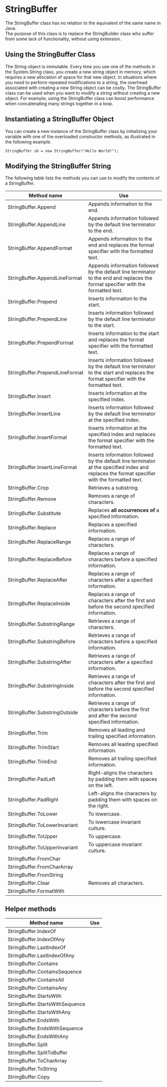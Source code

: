 # **StringBuffer** #

The StringBuffer class has no relation to the equivalent of the same name in Java.  
The purpose of this class is to replace the StringBuilder class who suffer from some lack of functionality, without using extension.


## Using the StringBuffer Class ##

The String object is immutable. Every time you use one of the methods in the System.String class, you create a new string object in memory, which requires a new allocation of space for that new object.
In situations where you need to perform repeated modifications to a string, the overhead associated with creating a new String object can be costly. The StringBuffer class can be used when you want to modify a string without creating a new object. For example, using the StringBuffer class can boost performance when concatenating many strings together in a loop.


## Instantiating a StringBuffer Object ##

You can create a new instance of the StringBuffer class by initializing your variable with one of the overloaded constructor methods, as illustrated in the following example.

    
    StringBuffer sb = new StringBuffer("Hello World!");
    


## Modifying the StringBuffer String ##

The following table lists the methods you can use to modify the contents of a StringBuffer.

| Method name                     | Use                                                                                                                                         |
|---------------------------------|---------------------------------------------------------------------------------------------------------------------------------------------|
| StringBuffer.Append             | Appends information to the end. |
| StringBuffer.AppendLine         | Appends information followed by the default line terminator to the end. |
| StringBuffer.AppendFormat       | Appends information to the end and replaces the format specifier with the formatted text. |
| StringBuffer.AppendLineFormat   | Appends information followed by the default line terminator to the end and replaces the format specifier with the formatted text. |
| StringBuffer.Prepend            | Inserts information to the start. |
| StringBuffer.PrependLine        | Inserts information followed by the default line terminator to the start. |
| StringBuffer.PrependFormat      | Inserts information to the start and replaces the format specifier with the formatted text. |
| StringBuffer.PrependLineFormat  | Inserts information followed by the default line terminator to the start and replaces the format specifier with the formatted text. |
| StringBuffer.Insert             | Inserts information at the specified index. |
| StringBuffer.InsertLine         | Inserts information followed by the default line terminator at the specified index. |
| StringBuffer.InsertFormat       | Inserts information at the specified index and replaces the format specifier with the formatted text. |
| StringBuffer.InsertLineFormat   | Inserts information followed by the default line terminator at the specified index and replaces the format specifier with the formatted text. |
| StringBuffer.Crop               | Retrieves a substring. |
| StringBuffer.Remove             | Removes a range of characters. |
| StringBuffer.Substitute         | Replaces **all occurrences of** a specified information. |
| StringBuffer.Replace            | Replaces a specified information. |
| StringBuffer.ReplaceRange       | Replaces a range of characters. |
| StringBuffer.ReplaceBefore      | Replaces a range of characters before a specified information. |
| StringBuffer.ReplaceAfter       | Replaces a range of characters after a specified information. |
| StringBuffer.ReplaceInside      | Replaces a range of characters after the first and before the second specified information. |
| StringBuffer.SubstringRange     | Retrieves a range of characters. |
| StringBuffer.SubstringBefore    | Retrieves a range of characters before a specified information. |
| StringBuffer.SubstringAfter     | Retrieves a range of characters after a specified information. |
| StringBuffer.SubstringInside    | Retrieves a range of characters after the first and before the second specified information. |
| StringBuffer.SubstringOutside   | Retrieves a range of characters before the first and after the second specified information. |
| StringBuffer.Trim               | Removes all leading and trailing specified information. |
| StringBuffer.TrimStart          | Removes all leading specified information. |
| StringBuffer.TrimEnd            | Removes all trailing specified information. |
| StringBuffer.PadLeft            | Right-aligns the characters by padding them with spaces on the left. |
| StringBuffer.PadRight           | Left-aligns the characters by padding them with spaces on the right. |
| StringBuffer.ToLower            | To lowercase. |
| StringBuffer.ToLowerInvariant   | To lowercase invariant culture. |
| StringBuffer.ToUpper            | To uppercase. |
| StringBuffer.ToUpperInvariant   | To uppercase invariant culture. |
| StringBuffer.FromChar           |                                                                    |
| StringBuffer.FromCharArray      |                                                                    |
| StringBuffer.FromString         |                                                                    |
| StringBuffer.Clear              | Removes all characters. |
| StringBuffer.FormatWith         |                                                                    |


## Helper methods ##

| Method name                     | Use                                                                |
|---------------------------------|--------------------------------------------------------------------|
| StringBuffer.IndexOf            |                                                                    |
| StringBuffer.IndexOfAny         |                                                                    |
| StringBuffer.LastIndexOf        |                                                                    |
| StringBuffer.LastIndexOfAny     |                                                                    |
| StringBuffer.Contains           |                                                                    |
| StringBuffer.ContainsSequence   |                                                                    |
| StringBuffer.ContainsAll        |                                                                    |
| StringBuffer.ContainsAny        |                                                                    |
| StringBuffer.StartsWith         |                                                                    |
| StringBuffer.StartsWithSequence |                                                                    |
| StringBuffer.StartsWithAny      |                                                                    |
| StringBuffer.EndsWith           |                                                                    |
| StringBuffer.EndsWithSequence   |                                                                    |
| StringBuffer.EndsWithAny        |                                                                    |
| StringBuffer.Split              |                                                                    |
| StringBuffer.SplitToBuffer      |                                                                    |
| StringBuffer.ToCharArray        |                                                                    |
| StringBuffer.ToString           |                                                                    |
| StringBuffer.Copy               |                                                                    |


